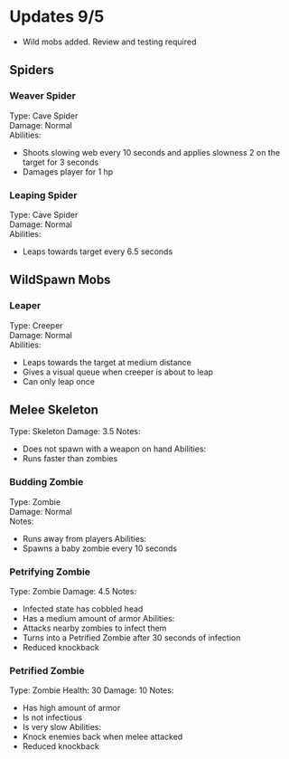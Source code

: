 # Updates 9/5
* Wild mobs added. Review and testing required

## Spiders
### Weaver Spider
Type: Cave Spider\
Damage: Normal\
Abilities:
* Shoots slowing web every 10 seconds and applies slowness 2 on the target for 3 seconds
* Damages player for 1 hp

### Leaping Spider
Type: Cave Spider\
Damage: Normal\
Abilities:
* Leaps towards target every 6.5 seconds

## WildSpawn Mobs
### Leaper
Type: Creeper\
Damage: Normal\
Abilities:
* Leaps towards the target at medium distance
* Gives a visual queue when creeper is about to leap
* Can only leap once

## Melee Skeleton
Type: Skeleton
Damage: 3.5
Notes:
* Does not spawn with a weapon on hand
Abilities:
* Runs faster than zombies

### Budding Zombie
Type: Zombie\
Damage: Normal\
Notes:
* Runs away from players
Abilities:
* Spawns a baby zombie every 10 seconds

### Petrifying Zombie
Type: Zombie
Damage: 4.5
Notes:
* Infected state has cobbled head
* Has a medium amount of armor
Abilities:
* Attacks nearby zombies to infect them
* Turns into a Petrified Zombie after 30 seconds of infection
* Reduced knockback

### Petrified Zombie
Type: Zombie
Health: 30
Damage: 10
Notes:
* Has high amount of armor
* Is not infectious
* Is very slow
Abilities:
* Knock enemies back when melee attacked
* Reduced knockback
